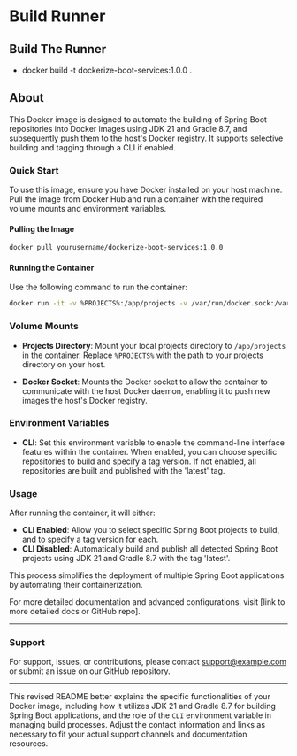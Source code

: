 # Build Runner

## Build The Runner

* docker build -t dockerize-boot-services:1.0.0 .

## About 

This Docker image is designed to automate the building of Spring Boot repositories into Docker images using JDK 21 and Gradle 8.7, and subsequently push them to the host's Docker registry. It supports selective building and tagging through a CLI if enabled.

### Quick Start

To use this image, ensure you have Docker installed on your host machine. Pull the image from Docker Hub and run a container with the required volume mounts and environment variables.

#### Pulling the Image

```bash
docker pull yourusername/dockerize-boot-services:1.0.0
```

#### Running the Container

Use the following command to run the container:

```bash
docker run -it -v %PROJECTS%:/app/projects -v /var/run/docker.sock:/var/run/docker.sock -e CLI dockerize-boot-services:1.0.0
```

### Volume Mounts

- **Projects Directory**: Mount your local projects directory to `/app/projects` in the container. Replace `%PROJECTS%` with the path to your projects directory on your host.
  
- **Docker Socket**: Mounts the Docker socket to allow the container to communicate with the host Docker daemon, enabling it to push new images the host's Docker registry.

### Environment Variables

- **CLI**: Set this environment variable to enable the command-line interface features within the container. When enabled, you can choose specific repositories to build and specify a tag version. If not enabled, all repositories are built and published with the 'latest' tag.

### Usage

After running the container, it will either:
- **CLI Enabled**: Allow you to select specific Spring Boot projects to build, and to specify a tag version for each.
- **CLI Disabled**: Automatically build and publish all detected Spring Boot projects using JDK 21 and Gradle 8.7 with the tag 'latest'.

This process simplifies the deployment of multiple Spring Boot applications by automating their containerization.

For more detailed documentation and advanced configurations, visit [link to more detailed docs or GitHub repo].

---

### Support

For support, issues, or contributions, please contact support@example.com or submit an issue on our GitHub repository.

---

This revised README better explains the specific functionalities of your Docker image, including how it utilizes JDK 21 and Gradle 8.7 for building Spring Boot applications, and the role of the `CLI` environment variable in managing build processes. Adjust the contact information and links as necessary to fit your actual support channels and documentation resources.